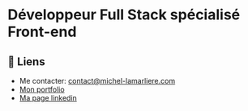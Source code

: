 # Développeur Full Stack spécialisé Front-end

## 🔗 Liens
* Me contacter: contact@michel-lamarliere.com
* [Mon portfolio](https://michel-lamarliere.com/)
* [Ma page linkedin](https://www.linkedin.com/in/michel-lamarliere)
